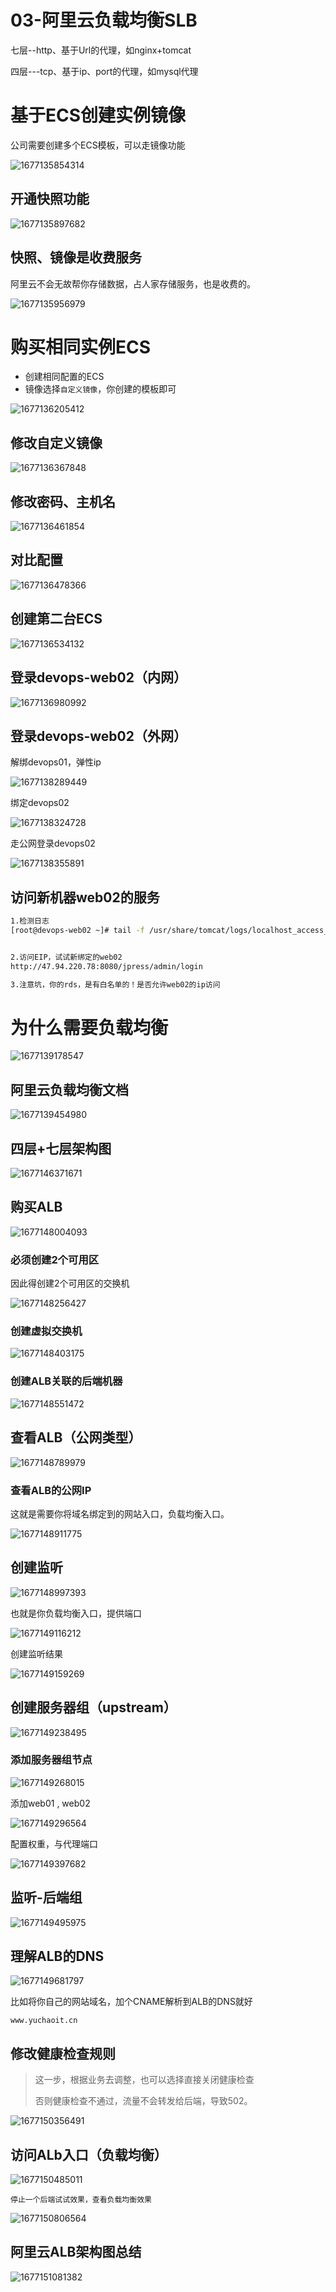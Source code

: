 # 03-阿里云负载均衡SLB

七层--http、基于Url的代理，如nginx+tomcat

四层---tcp、基于ip、port的代理，如mysql代理

# 基于ECS创建实例镜像

公司需要创建多个ECS模板，可以走镜像功能

![1677135854314](http://book.bikongge.com/sre/2024-linux/1677135854314.png)

## 开通快照功能

![1677135897682](http://book.bikongge.com/sre/2024-linux/1677135897682.png)

## 快照、镜像是收费服务

阿里云不会无故帮你存储数据，占人家存储服务，也是收费的。

![1677135956979](http://book.bikongge.com/sre/2024-linux/1677135956979.png)

# 购买相同实例ECS

- 创建相同配置的ECS
- 镜像选择`自定义镜像`，你创建的模板即可

![1677136205412](http://book.bikongge.com/sre/2024-linux/1677136205412.png)

## 修改自定义镜像

![1677136367848](http://book.bikongge.com/sre/2024-linux/1677136367848.png)

## 修改密码、主机名

![1677136461854](http://book.bikongge.com/sre/2024-linux/1677136461854.png)

## 对比配置

![1677136478366](http://book.bikongge.com/sre/2024-linux/1677136478366.png)

## 创建第二台ECS

![1677136534132](http://book.bikongge.com/sre/2024-linux/1677136534132.png)

## 登录devops-web02（内网）

![1677136980992](http://book.bikongge.com/sre/2024-linux/1677136980992.png)

## 登录devops-web02（外网）

解绑devops01，弹性ip

![1677138289449](http://book.bikongge.com/sre/2024-linux/1677138289449.png)

绑定devops02

![1677138324728](http://book.bikongge.com/sre/2024-linux/1677138324728.png)

走公网登录devops02

![1677138355891](http://book.bikongge.com/sre/2024-linux/1677138355891.png)

## 访问新机器web02的服务

```bash
1.检测日志
[root@devops-web02 ~]# tail -f /usr/share/tomcat/logs/localhost_access_log.2023-02-23.txt 


2.访问EIP，试试新绑定的web02
http://47.94.220.78:8080/jpress/admin/login

3.注意坑，你的rds，是有白名单的！是否允许web02的ip访问
```

# 为什么需要负载均衡

![1677139178547](http://book.bikongge.com/sre/2024-linux/1677139178547.png)

## 阿里云负载均衡文档

![1677139454980](http://book.bikongge.com/sre/2024-linux/1677139454980.png)

## 四层+七层架构图

![1677146371671](http://book.bikongge.com/sre/2024-linux/1677146371671.png)

## 购买ALB

![1677148004093](http://book.bikongge.com/sre/2024-linux/1677148004093.png)

### 必须创建2个可用区

因此得创建2个可用区的交换机

![1677148256427](http://book.bikongge.com/sre/2024-linux/1677148256427.png)

### 创建虚拟交换机

![1677148403175](http://book.bikongge.com/sre/2024-linux/1677148403175.png)

### 创建ALB关联的后端机器

![1677148551472](http://book.bikongge.com/sre/2024-linux/1677148551472.png)

## 查看ALB（公网类型）

![1677148789979](http://book.bikongge.com/sre/2024-linux/1677148789979.png)

### 查看ALB的公网IP

这就是需要你将域名绑定到的网站入口，负载均衡入口。

![1677148911775](http://book.bikongge.com/sre/2024-linux/1677148911775.png)

## 创建监听

![1677148997393](http://book.bikongge.com/sre/2024-linux/1677148997393.png)

也就是你负载均衡入口，提供端口

![1677149116212](http://book.bikongge.com/sre/2024-linux/1677149116212.png)

创建监听结果

![1677149159269](http://book.bikongge.com/sre/2024-linux/1677149159269.png)

## 创建服务器组（upstream）

![1677149238495](http://book.bikongge.com/sre/2024-linux/1677149238495.png)

### 添加服务器组节点

![1677149268015](http://book.bikongge.com/sre/2024-linux/1677149268015.png)

添加web01 , web02

![1677149296564](http://book.bikongge.com/sre/2024-linux/1677149296564.png)

配置权重，与代理端口

![1677149397682](http://book.bikongge.com/sre/2024-linux/1677149397682.png)

## 监听-后端组

![1677149495975](http://book.bikongge.com/sre/2024-linux/1677149495975.png)

## 理解ALB的DNS

![1677149681797](http://book.bikongge.com/sre/2024-linux/1677149681797.png)

比如将你自己的网站域名，加个CNAME解析到ALB的DNS就好

```
www.yuchaoit.cn
```

## 修改健康检查规则

> 这一步，根据业务去调整，也可以选择直接关闭健康检查
>
> 否则健康检查不通过，流量不会转发给后端，导致502。

![1677150356491](http://book.bikongge.com/sre/2024-linux/1677150356491.png)

## 访问ALb入口（负载均衡）

![1677150485011](http://book.bikongge.com/sre/2024-linux/1677150485011.png)

```
停止一个后端试试效果，查看负载均衡效果
```

![1677150806564](http://book.bikongge.com/sre/2024-linux/1677150806564.png)

## 阿里云ALB架构图总结

![1677151081382](http://book.bikongge.com/sre/2024-linux/1677151081382.png)